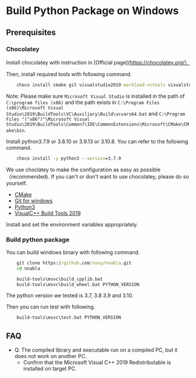 # Build Python Package on Windows

## Prerequisites

### Chocolatey

Install chocolatey with instruction in [Official page](https://chocolatey.org/）

Then, install required tools with following command.
```bat
    choco install cmake git visualstudio2019-workload-vctools visualstudio2019buildtools
```

Note: Please make sure `Microsoft Visual Studio` is installed in the path of `C:\program files (x86)` and the path exists in `C:\Program Files (x86)\Microsoft Visual Studio\2019\BuildTools\VC\Auxiliary\Build\vcvars64.bat` and `C:\Program Files "("x86")"\Microsoft Visual Studio\2019\BuildTools\Common7\IDE\CommonExtensions\Microsoft\CMake\CMake\bin`.

Install python3.7.9 or 3.8.10 or 3.9.13 or 3.10.8. You can refer to the following command.
```bat
    choco install -y python3 --version=3.7.9
```

We use choclatey to make the configuration as easy as possible（recommended).
If you can't or don't want to use chocolatey, please do so yourself.

- [CMake](https://cmake.org/download/)
- [Git for windows](https://gitforwindows.org/)
- [Python3](https://www.python.org/downloads/)
- [VisualC++ Build Tools 2019](https://my.visualstudio.com/Downloads?q=visual%20studio%202019&wt.mc_id=o~msft~vscom~older-downloads)

Install and set the environment variables appropriately.

### Build python package

You can build windows binary with following command.
```cmd
    git clone https://github.com/sony/nnabla.git
    cd nnabla
```

```bat
    build-tools\msvc\build_cpplib.bat
    build-tools\msvc\build_wheel.bat PYTHON_VERSION
```
The python version we tested is 3.7, 3.8 3.9 and 3.10.

Then you can run test with following.
```bat
    build-tools\msvc\test.bat PYTHON_VERSION
```

## FAQ

* Q. The compiled library and executable run on a compiled PC, but it does not work on another PC.
  * Confirm that the Microsoft Visual C++ 2019 Redistributable is installed on target PC.
